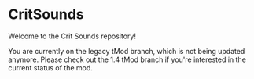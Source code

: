 # CritSounds
Welcome to the Crit Sounds repository!

You are currently on the legacy tMod branch, which is not being updated anymore.
Please check out the 1.4 tMod branch if you're interested in the current status of the mod.